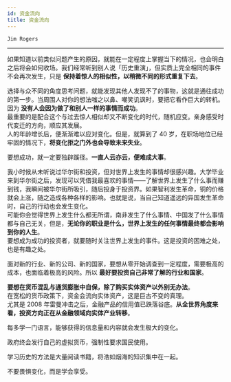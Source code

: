```yaml
---
id: 资金流向
title: 资金流向
---
```


`Jim Rogers`

---

如果知道以前类似问题产生的原因，就能在一定程度上掌握当下的情况，也会明白之后将会如何收场。我们经常听到别人说「历史重演」，但实质上完全相同的事件不会再次发生，只是 **保持着惊人的相似性，以稍微不同的形式重复下去**。

选择与众不同的角度思考问题，就能发现其他人发现不了的事物，这就是通往成功的第一步。当周围人对你的想法嗤之以鼻、嘲笑讥讽时，要把它看作巨大的转机。因为 **没有人会因为做了和别人一样的事情而成功**。  
最重要的是配合这个与过去惊人相似却又不断变化的时代，随机应变。亲身感受时代变迁的方向，顺应其发展。  
人的年龄增长后，便渐渐难以应对变化。但是，就算到了 40 岁，在职场地位已经牢固的情况下，**将变化拒之门外也会导致未来失业**。

要想成功，就一定要独辟蹊径。**一直人云亦云，便难成大事**。

我小时候从未听说过华尔街和投资，但对世界上发生的事情却很感兴趣。大学毕业来到华尔街之后，发现可以凭借我最喜欢的事情——了解世界上发生了什么事而赚到钱，我瞬间被华尔街所吸引，随后投身于投资界。如果智利发生革命，铜的价格就会上涨，随之造成各种各样的影响。也就是说，当自己知道遥远的异国发生革命时，自己的行动也会发生变化。  
可能你会觉得世界上发生什么都无所谓，南非发生了什么事情、中国发了什么事情都与自己无关，但是，**无论你的职业是什么，世界上发生的任何事情最终都会影响到你的人生**。  
要想成为成功的投资者，就要随时关注世界上发生的事件。这是投资的困难之处，也是有趣之处。

面对新的行业、新的公司、新的国家，要想从零开始调查到一定程度，需要极高的成本，也面临着极高的风险。所以 **最好要投资自己非常了解的行业和国家**。

**要想在货币混乱与通货膨胀中自保，除了购买实体资产以外别无办法**。  
在宽松的货币政策下，资金会流向实体资产，这是巨古不变的真理。  
尤其是 2008 年雷曼冲击之后，金融产品的信用值已跌落谷底。**从全世界角度来看，投资方向正在从金融领域向实体产业转移**。

每多学一门语言，能够获得的信息量和内容就会发生极大的变化。

政府终会发行自己的虚拟货币，强制性要求国民使用。

学习历史的方法是大量阅读书籍，将浩如烟海的知识集中在一起。

不要畏惧变化，而是学会享受。
